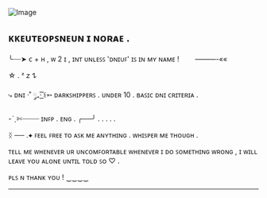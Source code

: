 ![Image](https://github.com/user-attachments/assets/7892f316-260d-46f6-b400-0711781d6dfd)

ᴋᴋᴇᴜᴛᴇᴏᴘꜱɴᴇᴜɴ ɪ ɴᴏʀᴀᴇ .
--------------------------
 ╰┈┈➤ ᴄ + ʜ , ᴡ 2 ɪ , ɪɴᴛ ᴜɴʟᴇꜱꜱ 'ᴅɴɪᴜꜰ' ɪꜱ ɪɴ ᴍʏ ɴᴀᴍᴇ ! 　　———-««

☆  .  ᶻ 𝗓 𐰁


⤷ ᴅɴɪ ·˚ ༘₊· ͟͟͞͞꒰➳ ᴅᴀʀᴋꜱʜɪᴘᴘᴇʀꜱ . ᴜɴᴅᴇʀ 10 . ʙᴀꜱɪᴄ ᴅɴɪ ᴄʀɪᴛᴇʀɪᴀ .

-ˋˏ✄┈┈┈┈ ɪɴꜰᴘ .  ᴇɴɢ . ╭──╯ . . . . .

ᛝ ── .✦ ꜰᴇᴇʟ ꜰʀᴇᴇ ᴛᴏ ᴀꜱᴋ ᴍᴇ ᴀɴʏᴛʜɪɴɢ . ᴡʜɪꜱᴘᴇʀ ᴍᴇ ᴛʜᴏᴜɢʜ . 

ᴛᴇʟʟ ᴍᴇ ᴡʜᴇɴᴇᴠᴇʀ ᴜʀ ᴜɴᴄᴏᴍꜰᴏʀᴛᴀʙʟᴇ ᴡʜᴇɴᴇᴠᴇʀ ɪ ᴅᴏ ꜱᴏᴍᴇᴛʜɪɴɢ ᴡʀᴏɴɢ , ɪ ᴡɪʟʟ ʟᴇᴀᴠᴇ ʏᴏᴜ ᴀʟᴏɴᴇ ᴜɴᴛɪʟ ᴛᴏʟᴅ ꜱᴏ ♡ . 

ᴘʟꜱ ɴ ᴛʜᴀɴᴋ ʏᴏᴜ ! ‿‿‿‿

--------------------------

